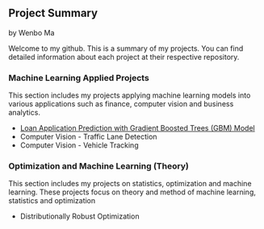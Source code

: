 ## Project Summary

by Wenbo Ma

Welcome to my github. This is a summary of my projects. You can find detailed information about each project at their respective repository.

### Machine Learning Applied Projects

This section includes my projects applying machine learning models into various applications such as finance, computer vision and business analytics.

  * [Loan Application Prediction with Gradient Boosted Trees (GBM) Model](https://github.com/wenbo5565/AppliedProject_GrantingLoan)
  * Computer Vision - Traffic Lane Detection
  * Computer Vision - Vehicle Tracking
 
### Optimization and Machine Learning (Theory)

This section includes my projects on statistics, optimization and machine learning. These projects focus on theory and method of machine learning,
statistics and optimization

  * Distributionally Robust Optimization
